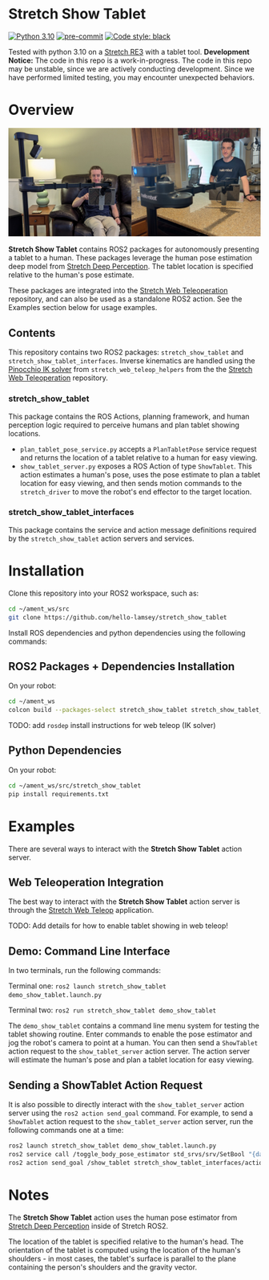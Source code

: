 # Stretch Show Tablet

[![Python 3.10](https://img.shields.io/badge/python-3.10-blue.svg)](https://www.python.org/downloads/release/python-31012/)
[![pre-commit](https://img.shields.io/badge/pre--commit-enabled-brightgreen?logo=pre-commit&logoColor=white)](https://github.com/pre-commit/pre-commit)
[![Code style: black](https://img.shields.io/badge/code%20style-black-000000.svg)](https://github.com/psf/black)

Tested with python 3.10 on a [Stretch RE3](https://hello-robot.com/stretch-3-product) with a tablet tool. **Development Notice:** The code in this repo is a work-in-progress. The code in this repo may be unstable, since we are actively conducting development. Since we have performed limited testing, you may encounter unexpected behaviors.

# Overview

![Show Tablet](res/show_tablet.png)

**Stretch Show Tablet** contains ROS2 packages for autonomously presenting a tablet to a human. These packages leverage the human pose estimation deep model from [Stretch Deep Perception](https://github.com/hello-robot/stretch_ros2/tree/humble/stretch_deep_perception). The tablet location is specified relative to the human's pose estimate.

These packages are integrated into the [Stretch Web Teleoperation](https://github.com/hello-robot/stretch_web_teleop) repository, and can also be used as a standalone ROS2 action. See the Examples section below for usage examples.

## Contents

This repository contains two ROS2 packages: `stretch_show_tablet` and `stretch_show_tablet_interfaces`. Inverse kinematics are handled using the [Pinocchio IK solver](https://github.com/hello-robot/stretch_web_teleop/blob/master/stretch_web_teleop_helpers/pinocchio_ik_solver.py) from `stretch_web_teleop_helpers` from the the [Stretch Web Teleoperation](https://github.com/hello-robot/stretch_web_teleop) repository.

### stretch_show_tablet

This package contains the ROS Actions, planning framework, and human perception logic required to perceive humans and plan tablet showing locations.

- `plan_tablet_pose_service.py` accepts a `PlanTabletPose` service request and returns the location of a tablet relative to a human for easy viewing.
- `show_tablet_server.py` exposes a ROS Action of type `ShowTablet`. This action estimates a human's pose, uses the pose estimate to plan a tablet location for easy viewing, and then sends motion commands to the `stretch_driver` to move the robot's end effector to the target location.

### stretch_show_tablet_interfaces

This package contains the service and action message definitions required by the `stretch_show_tablet` action servers and services.

# Installation

Clone this repository into your ROS2 workspace, such as:

```bash
cd ~/ament_ws/src
git clone https://github.com/hello-lamsey/stretch_show_tablet
```

Install ROS dependencies and python dependencies using the following commands:

## ROS2 Packages + Dependencies Installation

On your robot:

```bash
cd ~/ament_ws
colcon build --packages-select stretch_show_tablet stretch_show_tablet_interfaces
```

TODO: add `rosdep` install instructions for web teleop (IK solver)

## Python Dependencies

On your robot:

```bash
cd ~/ament_ws/src/stretch_show_tablet
pip install requirements.txt
```

# Examples

There are several ways to interact with the **Stretch Show Tablet** action server.

## Web Teleoperation Integration

The best way to interact with the **Stretch Show Tablet** action server is through the [Stretch Web Teleop](https://github.com/hello-robot/stretch_web_teleop) application.

TODO: Add details for how to enable tablet showing in web teleop!

## Demo: Command Line Interface

In two terminals, run the following commands:

Terminal one: `ros2 launch stretch_show_tablet demo_show_tablet.launch.py`

Terminal two: `ros2 run stretch_show_tablet demo_show_tablet`

The `demo_show_tablet` contains a command line menu system for testing the tablet showing routine. Enter commands to enable the pose estimator and jog the robot's camera to point at a human. You can then send a `ShowTablet` action request to the `show_tablet_server` action server. The action server will estimate the human's pose and plan a tablet location for easy viewing.

## Sending a ShowTablet Action Request

It is also possible to directly interact with the `show_tablet_server` action server using the `ros2 action send_goal` command. For example, to send a `ShowTablet` action request to the `show_tablet_server` action server, run the following commands one at a time:

```bash
ros2 launch stretch_show_tablet demo_show_tablet.launch.py
ros2 service call /toggle_body_pose_estimator std_srvs/srv/SetBool "{data: True}"
ros2 action send_goal /show_tablet stretch_show_tablet_interfaces/action/ShowTablet number_of_pose_estimates:\ 10
```

# Notes

The **Stretch Show Tablet** action uses the human pose estimator from [Stretch Deep Perception](https://github.com/hello-robot/stretch_ros2/tree/humble/stretch_deep_perception) inside of Stretch ROS2.

The location of the tablet is specified relative to the human's head. The orientation of the tablet is computed using the location of the human's shoulders - in most cases, the tablet's surface is parallel to the plane containing the person's shoulders and the gravity vector.
